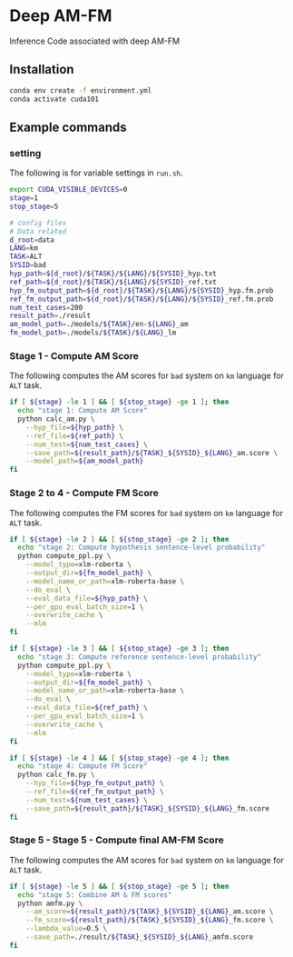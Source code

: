 # Deep AM-FM
Inference Code associated with deep AM-FM


## Installation

```bash
conda env create -f environment.yml
conda activate cuda101
```

## Example commands

### setting
The following is for variable settings in `run.sh`.

```bash
export CUDA_VISIBLE_DEVICES=0                                                                                                                                                                                                         
stage=1
stop_stage=5

# config files
# Data related
d_root=data
LANG=km
TASK=ALT
SYSID=bad
hyp_path=${d_root}/${TASK}/${LANG}/${SYSID}_hyp.txt
ref_path=${d_root}/${TASK}/${LANG}/${SYSID}_ref.txt
hyp_fm_output_path=${d_root}/${TASK}/${LANG}/${SYSID}_hyp.fm.prob
ref_fm_output_path=${d_root}/${TASK}/${LANG}/${SYSID}_ref.fm.prob
num_test_cases=200
result_path=./result
am_model_path=./models/${TASK}/en-${LANG}_am
fm_model_path=./models/${TASK}/${LANG}_lm

```

### Stage 1 - Compute AM Score
The following computes the AM scores for `bad` system on `km` language for `ALT` task.

```bash
if [ ${stage} -le 1 ] && [ ${stop_stage} -ge 1 ]; then
  echo "stage 1: Compute AM Score"
  python calc_am.py \
    --hyp_file=${hyp_path} \
    --ref_file=${ref_path} \
    --num_test=${num_test_cases} \
    --save_path=${result_path}/${TASK}_${SYSID}_${LANG}_am.score \
    --model_path=${am_model_path}
fi

```

### Stage 2 to 4 - Compute FM Score
The following computes the FM scores for `bad` system on `km` language for `ALT` task.

```bash
if [ ${stage} -le 2 ] && [ ${stop_stage} -ge 2 ]; then
  echo "stage 2: Compute hypothesis sentence-level probability"
  python compute_ppl.py \
    --model_type=xlm-roberta \
    --output_dir=${fm_model_path} \
    --model_name_or_path=xlm-roberta-base \
    --do_eval \
    --eval_data_file=${hyp_path} \
    --per_gpu_eval_batch_size=1 \
    --overwrite_cache \
    --mlm
fi

if [ ${stage} -le 3 ] && [ ${stop_stage} -ge 3 ]; then
  echo "stage 3: Compute reference sentence-level probability"
  python compute_ppl.py \
    --model_type=xlm-roberta \
    --output_dir=${fm_model_path} \
    --model_name_or_path=xlm-roberta-base \
    --do_eval \
    --eval_data_file=${ref_path} \
    --per_gpu_eval_batch_size=1 \
    --overwrite_cache \
    --mlm
fi

if [ ${stage} -le 4 ] && [ ${stop_stage} -ge 4 ]; then
  echo "stage 4: Compute FM Score"
  python calc_fm.py \
    --hyp_file=${hyp_fm_output_path} \
    --ref_file=${ref_fm_output_path} \
    --num_test=${num_test_cases} \
    --save_path=${result_path}/${TASK}_${SYSID}_${LANG}_fm.score
fi

```

### Stage 5 - Stage 5 - Compute final AM-FM Score
The following computes the AM scores for `bad` system on `km` language for `ALT` task.

```bash
if [ ${stage} -le 5 ] && [ ${stop_stage} -ge 5 ]; then
  echo "stage 5: Combine AM & FM scores"
  python amfm.py \
    --am_score=${result_path}/${TASK}_${SYSID}_${LANG}_am.score \
    --fm_score=${result_path}/${TASK}_${SYSID}_${LANG}_fm.score \
    --lambda_value=0.5 \
    --save_path=./result/${TASK}_${SYSID}_${LANG}_amfm.score
fi

```





